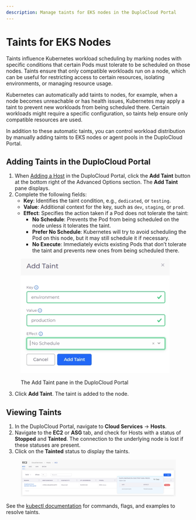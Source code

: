 ```yaml
---
description: Manage taints for EKS nodes in the DuploCloud Portal
---
```


# Taints for EKS Nodes

Taints influence Kubernetes workload scheduling by marking nodes with specific conditions that certain Pods must tolerate to be scheduled on those nodes. Taints ensure that only compatible workloads run on a node, which can be useful for restricting access to certain resources, isolating environments, or managing resource usage.

Kubernetes can automatically add taints to nodes, for example, when a node becomes unreachable or has health issues, Kubernetes may apply a taint to prevent new workloads from being scheduled there. Certain workloads might require a specific configuration, so taints help ensure only compatible resources are used.

In addition to these automatic taints, you can control workload distribution by manually adding taints to EKS nodes or agent pools in the DuploCloud Portal.

## Adding Taints in the DuploCloud Portal

1. When [Adding a Host](adding-hosts.md) in the DuploCloud Portal, click the **Add Taint** button at the bottom right of the Advanced Options section. The **Add Taint** pane displays.
2. Complete the following fields:
   * **Key**: Identifies the taint condition, e.g., `dedicated`, or `testing`.
   * **Value**: Additional context for the key, such as `dev`, `staging`, or `prod`.
   * **Effect**: Specifies the action taken if a Pod does not tolerate the taint:
     * **No Schedule**: Prevents the Pod from being scheduled on the node unless it tolerates the taint.
     * **Prefer No Schedule**: Kubernetes will try to avoid scheduling the Pod on this node, but it may still schedule it if necessary.
     * **No Execute**: Immediately evicts existing Pods that don’t tolerate the taint and prevents new ones from being scheduled there.

<div align="left"><figure><img src="../../../.gitbook/assets/Add taint.png" alt="" width="407"><figcaption><p>The Add Taint pane in the DuploCloud Portal</p></figcaption></figure></div>

3. Click **Add Taint**. The taint is added to the node.&#x20;

## Viewing Taints

1. In the DuploCloud Portal, navigate to **Cloud Services** -> **Hosts**.&#x20;
2. Navigate to the **EC2** or **ASG** tab, and check for Hosts with a status of **Stopped** and **Tainted**. The connection to the underlying node is lost if these statuses are present.&#x20;
3. Click on the **Tainted** status to display the taints.&#x20;

<figure><img src="../../../.gitbook/assets/taint success (1).png" alt=""><figcaption></figcaption></figure>

See the [kubectl documentation](https://kubernetes.io/docs/reference/generated/kubectl/kubectl-commands#taint) for commands, flags, and examples to resolve taints.&#x20;
